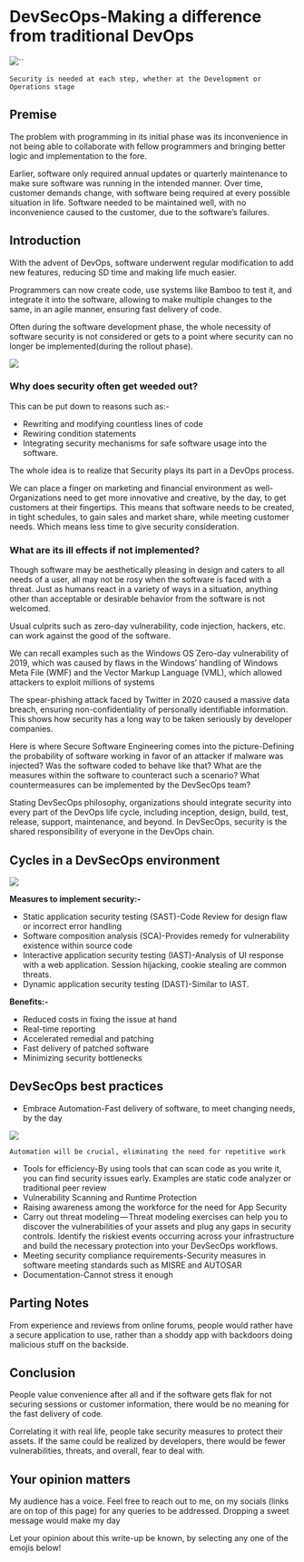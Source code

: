 # DevSecOps-Making a difference from traditional DevOps

&#x20;                                       ![](https://cdn-images-1.medium.com/max/1000/1\*lNpNo9WDV-j9QPWy42gOBA.jpeg)``

`Security is needed at each step, whether at the Development or Operations stage`

## Premise

The problem with programming in its initial phase was its inconvenience in not being able to collaborate with fellow programmers and bringing better logic and implementation to the fore.

Earlier, software only required annual updates or quarterly maintenance to make sure software was running in the intended manner. Over time, customer demands change, with software being required at every possible situation in life. Software needed to be maintained well, with no inconvenience caused to the customer, due to the software’s failures.

## Introduction

With the advent of DevOps, software underwent regular modification to add new features, reducing SD time and making life much easier.

Programmers can now create code, use systems like Bamboo to test it, and integrate it into the software, allowing to make multiple changes to the same, in an agile manner, ensuring fast delivery of code.

Often during the software development phase, the whole necessity of software security is not considered or gets to a point where security can no longer be implemented(during the rollout phase).

&#x20;                                             ![](https://cdn-images-1.medium.com/max/1000/1\*fbCBCYdifru2-JS1hFY3Fw.png)

### **Why does security often get weeded out?**

This can be put down to reasons such as:-

* Rewriting and modifying countless lines of code
* Rewiring condition statements
* Integrating security mechanisms for safe software usage into the software.

The whole idea is to realize that Security plays its part in a DevOps process.

We can place a finger on marketing and financial environment as well-Organizations need to get more innovative and creative, by the day, to get customers at their fingertips. This means that software needs to be created, in tight schedules, to gain sales and market share, while meeting customer needs. Which means less time to give security consideration.

### **What are its ill effects if not implemented?**

Though software may be aesthetically pleasing in design and caters to all needs of a user, all may not be rosy when the software is faced with a threat. Just as humans react in a variety of ways in a situation, anything other than acceptable or desirable behavior from the software is not welcomed.

Usual culprits such as zero-day vulnerability, code injection, hackers, etc. can work against the good of the software.

We can recall examples such as the Windows OS Zero-day vulnerability of 2019, which was caused by flaws in the Windows’ handling of Windows Meta File (WMF) and the Vector Markup Language (VML), which allowed attackers to exploit millions of systems

The spear-phishing attack faced by Twitter in 2020 caused a massive data breach, ensuring non-confidentiality of personally identifiable information. This shows how security has a long way to be taken seriously by developer companies.

Here is where Secure Software Engineering comes into the picture-Defining the probability of software working in favor of an attacker if malware was injected? Was the software coded to behave like that? What are the measures within the software to counteract such a scenario? What countermeasures can be implemented by the DevSecOps team?

Stating DevSecOps philosophy, organizations should integrate security into every part of the DevOps life cycle, including inception, design, build, test, release, support, maintenance, and beyond. In DevSecOps, security is the shared responsibility of everyone in the DevOps chain.

## **Cycles in a DevSecOps environment**

&#x20;                                      ![](https://cdn-images-1.medium.com/max/1000/1\*KK6JHM91gRvpBmxDz0171Q.png)

**Measures to implement security:-**

* Static application security testing (SAST)-Code Review for design flaw or incorrect error handling&#x20;
* Software composition analysis (SCA)-Provides remedy for vulnerability existence within source code
* Interactive application security testing (IAST)-Analysis of UI response with a web application. Session hijacking, cookie stealing are common threats.
* Dynamic application security testing (DAST)-Similar to IAST.

**Benefits:-**

* Reduced costs in fixing the issue at hand
* Real-time reporting
* Accelerated remedial and patching
* Fast delivery of patched software
* Minimizing security bottlenecks

## **DevSecOps best practices**

* Embrace Automation-Fast delivery of software, to meet changing needs, by the day

&#x20;                                              ![](https://cdn-images-1.medium.com/max/1000/1\*R2AY3zUQDNMK\_p586B9eaw.png)

&#x20;  `Automation will be crucial, eliminating the need for repetitive work`   &#x20;

* Tools for efficiency-By using tools that can scan code as you write it, you can find security issues early. Examples are static code analyzer or traditional peer review
* Vulnerability Scanning and Runtime Protection
* Raising awareness among the workforce for the need for App Security
* Carry out threat modeling — Threat modeling exercises can help you to discover the vulnerabilities of your assets and plug any gaps in security controls. Identify the riskiest events occurring across your infrastructure and build the necessary protection into your DevSecOps workflows.
* Meeting security compliance requirements-Security measures in software meeting standards such as MISRE and AUTOSAR
* Documentation-Cannot stress it enough

## Parting Notes

From experience and reviews from online forums, people would rather have a secure application to use, rather than a shoddy app with backdoors doing malicious stuff on the backside.&#x20;

## Conclusion

People value convenience after all and if the software gets flak for not securing sessions or customer information, there would be no meaning for the fast delivery of code.

Correlating it with real life, people take security measures to protect their assets. If the same could be realized by developers, there would be fewer vulnerabilities, threats, and overall, fear to deal with.

## Your opinion matters

My audience has a voice. Feel free to reach out to me, on my socials (links are on top of this page) for any queries to be addressed. Dropping a sweet message would make my day

Let your opinion about this write-up be known, by selecting any one of the emojis below!
